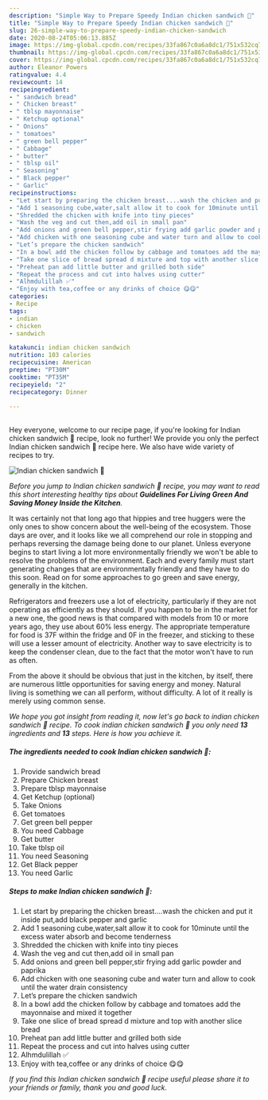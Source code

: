 ```yaml
---
description: "Simple Way to Prepare Speedy Indian chicken sandwich 🥪"
title: "Simple Way to Prepare Speedy Indian chicken sandwich 🥪"
slug: 26-simple-way-to-prepare-speedy-indian-chicken-sandwich
date: 2020-08-24T05:06:13.885Z
image: https://img-global.cpcdn.com/recipes/33fa867c0a6a8dc1/751x532cq70/indian-chicken-sandwich-🥪-recipe-main-photo.jpg
thumbnail: https://img-global.cpcdn.com/recipes/33fa867c0a6a8dc1/751x532cq70/indian-chicken-sandwich-🥪-recipe-main-photo.jpg
cover: https://img-global.cpcdn.com/recipes/33fa867c0a6a8dc1/751x532cq70/indian-chicken-sandwich-🥪-recipe-main-photo.jpg
author: Eleanor Powers
ratingvalue: 4.4
reviewcount: 14
recipeingredient:
- " sandwich bread"
- " Chicken breast"
- " tblsp mayonnaise"
- " Ketchup optional"
- " Onions"
- " tomatoes"
- " green bell pepper"
- " Cabbage"
- " butter"
- " tblsp oil"
- " Seasoning"
- " Black pepper"
- " Garlic"
recipeinstructions:
- "Let start by preparing the chicken breast....wash the chicken and put it inside put,add black pepper and garlic"
- "Add 1 seasoning cube,water,salt allow it to cook for 10minute until the excess water absorb and become tenderness"
- "Shredded the chicken with knife into tiny pieces"
- "Wash the veg and cut then,add oil in small pan"
- "Add onions and green bell pepper,stir frying add garlic powder and paprika"
- "Add chicken with one seasoning cube and water turn and allow to cook until the water drain consistency"
- "Let’s prepare the chicken sandwich"
- "In a bowl add the chicken follow by cabbage and tomatoes add the mayonnaise and mixed it together"
- "Take one slice of bread spread d mixture and top with another slice bread"
- "Preheat pan add little butter and grilled both side"
- "Repeat the process and cut into halves using cutter"
- "Alhmdulillah ✅"
- "Enjoy with tea,coffee or any drinks of choice 😋😋"
categories:
- Recipe
tags:
- indian
- chicken
- sandwich

katakunci: indian chicken sandwich 
nutrition: 103 calories
recipecuisine: American
preptime: "PT30M"
cooktime: "PT35M"
recipeyield: "2"
recipecategory: Dinner

---
```

<br>
Hey everyone, welcome to our recipe page, if you're looking for Indian chicken sandwich 🥪 recipe, look no further! We provide you only the perfect Indian chicken sandwich 🥪 recipe here. We also have wide variety of recipes to try.
<br>


![Indian chicken sandwich 🥪](https://img-global.cpcdn.com/recipes/33fa867c0a6a8dc1/751x532cq70/indian-chicken-sandwich-🥪-recipe-main-photo.jpg)

<i>Before you jump to Indian chicken sandwich 🥪 recipe, you may want to read this short interesting healthy tips about 
<strong>Guidelines For Living Green And Saving Money Inside the Kitchen</strong>.</i>
</br>

It was certainly not that long ago that hippies and tree huggers were the only ones to show concern about the well-being of the ecosystem. Those days are over, and it looks like we all comprehend our role in stopping and perhaps reversing the damage being done to our planet. Unless everyone begins to start living a lot more environmentally friendly we won't be able to resolve the problems of the environment. Each and every family must start generating changes that are environmentally friendly and they have to do this soon. Read on for some approaches to go green and save energy, generally in the kitchen.

Refrigerators and freezers use a lot of electricity, particularly if they are not operating as efficiently as they should. If you happen to be in the market for a new one, the good news is that compared with models from 10 or more years ago, they use about 60% less energy. The appropriate temperature for food is 37F within the fridge and 0F in the freezer, and sticking to these will use a lesser amount of electricity. Another way to save electricity is to keep the condenser clean, due to the fact that the motor won't have to run as often.

From the above it should be obvious that just in the kitchen, by itself, there are numerous little opportunities for saving energy and money. Natural living is something we can all perform, without difficulty. A lot of it really is merely using common sense.


<i>We hope you got insight from reading it, now let's go back to indian chicken sandwich 🥪 recipe. To cook indian chicken sandwich 🥪 you only need <strong>13</strong> ingredients and <strong>13</strong> steps. Here is how you achieve it.
</i>

##### The ingredients needed to cook Indian chicken sandwich 🥪:

1. Provide  sandwich bread
1. Prepare  Chicken breast
1. Prepare  tblsp mayonnaise
1. Get  Ketchup (optional)
1. Take  Onions
1. Get  tomatoes
1. Get  green bell pepper
1. You need  Cabbage
1. Get  butter
1. Take  tblsp oil
1. You need  Seasoning
1. Get  Black pepper
1. You need  Garlic


##### Steps to make Indian chicken sandwich 🥪:

1. Let start by preparing the chicken breast....wash the chicken and put it inside put,add black pepper and garlic
1. Add 1 seasoning cube,water,salt allow it to cook for 10minute until the excess water absorb and become tenderness
1. Shredded the chicken with knife into tiny pieces
1. Wash the veg and cut then,add oil in small pan
1. Add onions and green bell pepper,stir frying add garlic powder and paprika
1. Add chicken with one seasoning cube and water turn and allow to cook until the water drain consistency
1. Let’s prepare the chicken sandwich
1. In a bowl add the chicken follow by cabbage and tomatoes add the mayonnaise and mixed it together
1. Take one slice of bread spread d mixture and top with another slice bread
1. Preheat pan add little butter and grilled both side
1. Repeat the process and cut into halves using cutter
1. Alhmdulillah ✅
1. Enjoy with tea,coffee or any drinks of choice 😋😋


<i>If you find this Indian chicken sandwich 🥪 recipe useful please share it to your friends or family, thank you and good luck.</i>
